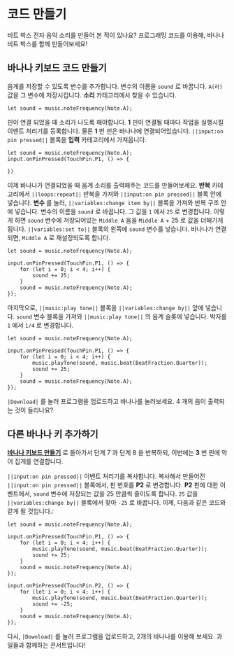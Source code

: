 # 코드 만들기

비트 박스 전자 음악 소리를 만들어 본 적이 있나요? 프로그래밍 코드를 이용해, 바나나 비트 박스를 함께 만들어보세요!

## 바나나 키보드 코드 만들기

음계를 저장할 수 있도록 변수를 추가합니다. 변수의 이름을 `sound` 로 바꿉니다. `A(라)` 값을 그 변수에 저장시킵니다. **소리** 카테고리에서 찾을 수 있습니다.

```blocks
let sound = music.noteFrequency(Note.A);
```

핀이 연결 되었을 때 소리가 나도록 해야합니다. **1** 핀이 연결될 때마다 작업을 실행시킬 이벤트 처리기를 등록합니다. 물론 **1** 번 핀은 바나나에 연결되어있습니다. `||input:on pin pressed||` 블록을 **입력** 카테고리에서 가져옵니다.

```blocks
let sound = music.noteFrequency(Note.A);
input.onPinPressed(TouchPin.P1, () => {

})
```

이제 바나나가 연결되었을 때 음계 소리를 출력해주는 코드를 만들어보세요. **반복** 카테고리에서 `||loops:repeat||` 반복을 가져와 `||input:on pin pressed||` 블록 안에 넣습니다. **변수** 를 눌러, `||variables:change item by||` 블록을 가져와 반복 구조 안에 넣습니다. 변수의 이름을 `sound` 로 바꿉니다. 그 값을 `1` 에서 `25` 로 변경합니다. 이렇게 하면 `sound` 변수에 저장되어있는 `Middle A` 음을 `Middle A` + 25 로 값을 더해가게 됩니다. `||variables:set to||` 블록의 왼쪽에 `sound` 변수를 넣습니다. 바나나가 연결되면, `Middle A` 로 재설정되도록 합니다.

```blocks
let sound = music.noteFrequency(Note.A);

input.onPinPressed(TouchPin.P1, () => {
    for (let i = 0; i < 4; i++) {
        sound += 25;
    }
    sound = music.noteFrequency(Note.A);
});
```

마지막으로, `||music:play tone||` 블록을 `||variables:change by||` 앞에 넣습니다. `sound` 변수 블록을 가져와 `||music:play tone||` 의 음계 슬롯에 넣습니다. 박자를 `1` 에서 `1/4` 로 변경합니다.

```blocks
let sound = music.noteFrequency(Note.A);

input.onPinPressed(TouchPin.P1, () => {
    for (let i = 0; i < 4; i++) {
        music.playTone(sound, music.beat(BeatFraction.Quarter));
        sound += 25;
    }
    sound = music.noteFrequency(Note.A);
});
```

`|Download|` 를 눌러 프로그램을 업로드하고 바나나를 눌러보세요. 4 개의 음이 출력되는 것이 들리나요?

## 다른 바나나 키 추가하기

**[바나나 키보드 만들기](/projects/banana-keyboard/make)** 로 돌아가서 단계 7 과 단계 8 을 반복하되, 이번에는 **3** 번 핀에 악어 집게를 연결합니다.

`||input:on pin pressed||` 이벤트 처리기를 복사합니다. 복사해서 만들어진 `||input:on pin pressed||` 블록에서, 핀 번호를 **P2** 로 변경합니다. **P2** 핀에 대한 이벤트에서, `sound` 변수에 저장되는 값을 25 만큼씩 줄이도록 합니다. `25` 값을 `||variables:change by||` 블록에서 찾아 `-25` 로 바꿉니다. 이제, 다음과 같은 코드와 같게 될 것입니다.:

```blocks
let sound = music.noteFrequency(Note.A);

input.onPinPressed(TouchPin.P1, () => {
    for (let i = 0; i < 4; i++) {
        music.playTone(sound, music.beat(BeatFraction.Quarter));
        sound += 25;
    }
    sound = music.noteFrequency(Note.A);
});

input.onPinPressed(TouchPin.P2, () => {
    for (let i = 0; i < 4; i++) {
        music.playTone(sound, music.beat(BeatFraction.Quarter));
        sound += -25;
    }
    sound = music.noteFrequency(Note.A);
});
```

다시, `|Download|` 를 눌러 프로그램을 업로드하고, 2개의 바나나를 이용해 보세요. 과일들과 함께하는 콘서트입니다!